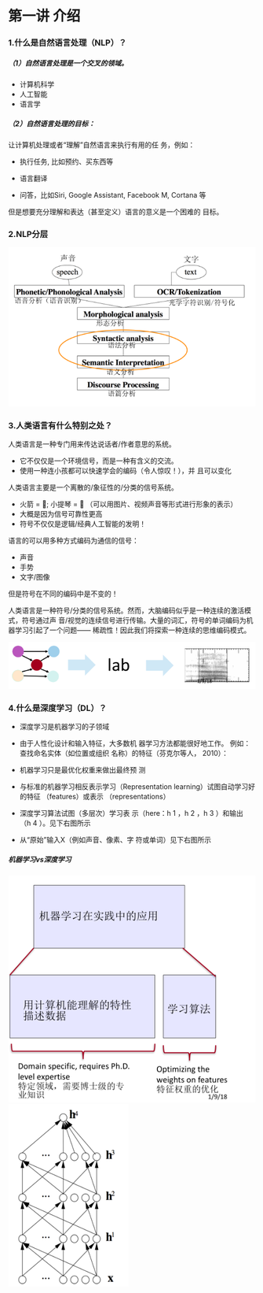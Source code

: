 # 第一讲  介绍

### 1.什么是自然语言处理（NLP）？

##### （1）自然语言处理是一个交叉的领域。

* 计算机科学
* 人工智能
* 语言学

##### （2）自然语言处理的目标：

让计算机处理或者“理解”自然语言来执行有用的任
务，例如：

* 执行任务, 比如预约、买东西等
* 语言翻译

* 问答，比如Siri, Google Assistant, Facebook M, Cortana
  等

但是想要充分理解和表达（甚至定义）语言的意义是一个困难的
目标。

### 2.NLP分层

![](/assets/import.png)

### 3.人类语言有什么特别之处？

人类语言是一种专门用来传达说话者/作者意思的系统。

* 它不仅仅是一个环境信号，而是一种有含义的交流。
* 使用一种连小孩都可以快速学会的编码（令人惊叹！），并
  且可以变化


人类语言主要是一个离散的/象征性的/分类的信号系统。

* 火箭 =
  🚀; 小提琴 =
  🎻 （可以用图片、视频声音等形式进行形象的表示）
* 大概是因为信号可靠性更高
* 符号不仅仅是逻辑/经典人工智能的发明！

语言的可以用多种方式编码为通信的信号：

* 声音
* 手势
* 文字/图像

但是符号在不同的编码中是不变的！

人类语言是一种符号/分类的信号系统。然而，大脑编码似乎是一种连续的激活模式，符号通过声
音/视觉的连续信号进行传输。大量的词汇，符号的单词编码为机器学习引起了一个问题——
稀疏性！因此我们将探索一种连续的思维编码模式。

![](/assets/encoding.png)

### 4.什么是深度学习（DL）？

* 深度学习是机器学习的子领域
* 由于人性化设计和输入特征，大多数机
  器学习方法都能很好地工作。
  例如：查找命名实体（如位置或组织
  名称）的特征（芬克尔等人，
  2010）：

* 机器学习只是最优化权重来做出最终预
  测
* 与标准的机器学习相反表示学习（Representation
   learning）试图自动学习好的特征
  （features）或表示
  （representations）
* 深度学习算法试图（多层次）学习表
  示（here：h 1 ，h 2 ，h 3 ）和输出
  （h 4 ）。见下右图所示
* 从“原始”输入X（例如声音、像素、字
  符或单词）见下右图所示

##### 机器学习vs深度学习

![](/assets/dlvsml.png)![](/assets/dl.png)






